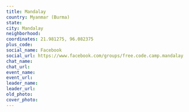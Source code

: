```yaml
---
title: Mandalay
country: Myanmar (Burma)
state: 
city: Mandalay
neighborhood: 
coordinates: 21.981275, 96.082375
plus_code:
social_name: Facebook
social_url: https://www.facebook.com/groups/free.code.camp.mandalay
chat_name:
chat_url:
event_name:
event_url:
leader_name:
leader_url:
old_photo: 
cover_photo:
---
```

